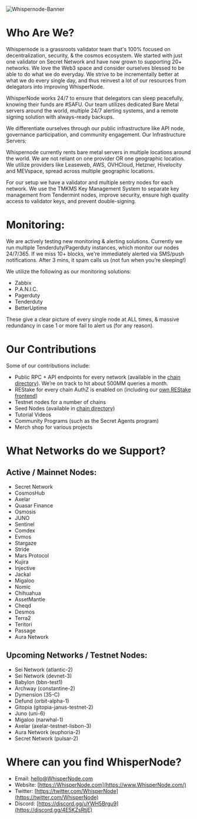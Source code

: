 
![Whispernode-Banner](https://user-images.githubusercontent.com/49853598/232549795-4c2b1503-af81-4357-8714-9ab0bba98bee.jpg)

# Who Are We?

Whispernode is a grassroots validator team that's 100% focused on decentralization, security, & the cosmos ecosystem. We started with just one validator on Secret Network and have now grown to supporting 20+ networks. We love the Web3 space and consider ourselves blessed to be able to do what we do everyday. We strive to be incrementally better at what we do every single day, and thus reinvest a lot of our resources from delegators into improving WhisperNode.

WhisperNode works 24/7 to ensure that delegators can sleep peacefully, knowing their funds are #SAFU. Our team utilizes dedicated Bare Metal servers around the world, multiple 24/7 alerting systems, and a remote signing solution with always-ready backups. 


We differentiate ourselves through our public infrastructure like API node, governance participation, and community engagement. 
Our Infrastructure
Servers:

Whispernode currently rents bare metal servers in multiple locations around the world. We are not reliant on one provider OR one geographic location. We utilize providers like Leaseweb, AWS, OVHCloud, Hetzner, Hivelocity and MEVspace, spread across multiple geographic locations. 

For our setup we have a validator and multiple sentry nodes for each network. We use the  TMKMS Key Management System to separate key management from Tendermint nodes, improve security, ensure high quality access to validator keys, and prevent double-signing. 

# Monitoring:

We are actively testing new monitoring & alerting solutions.  Currently we run multiple Tenderduty/Pagerduty instances, which monitor our nodes 24/7/365. If we miss 10+ blocks, we're immediately alerted via SMS/push notifications. After 3 mins, it spam calls us (not fun when you’re sleeping!)


We utilize the following as our monitoring solutions:

- Zabbix
- P.A.N.I.C.
- Pagerduty
- Tenderduty
- BetterUptime

These give a clear picture of every single node at ALL times, & massive redundancy in case 1 or more fail to alert us (for any reason).

# Our Contributions

Some of our contributions include:

- Public RPC + API endpoints for every network (available in the <a href="https://cosmos.directory">chain directory</a>). We’re on track to hit about 500MM queries a month.
- REStake for every chain AuthZ is enabled on (including our <a href="https://restake.whispernode.com">own REStake frontend</a>)
- Testnet nodes for a number of chains
- Seed Nodes (available in <a href="https://cosmos.directory">chain directory</a>)
- Tutorial Videos 
- Community Programs (such as the Secret Agents program)
- Merch shop for various projects


# What Networks do we Support?

## Active / Mainnet Nodes:

- Secret Network
- CosmosHub
- Axelar
- Quasar Finance
- Osmosis
- JUNO
- Sentinel
- Comdex
- Evmos
- Stargaze
- Stride
- Mars Protocol
- Kujira
- Injective
- Jackal
- Migaloo
- Nomic
- Chihuahua
- AssetMantle
- Cheqd
- Desmos
- Terra2
- Teritori
- Passage
- Aura Network

## Upcoming Networks / Testnet Nodes:

- Sei Network (atlantic-2)
- Sei Network (devnet-3)
- Babylon (bbn-test1)
- Archway (constantine-2)
- Dymension (35-C)
- Defund (orbit-alpha-1)
- Gitopia (gitopia-janus-testnet-2)
- Juno (uni-6)
- Migaloo (narwhal-1)
- Axelar (axelar-testnet-lisbon-3)
- Aura Network (euphoria-2)
- Secret Network (pulsar-2)

# Where can you find WhisperNode?

- Email: [hello@WhisperNode.com](mailto:hello@WhisperNode.com)
- Website: [https://WhisperNode.com](https://www.WhisperNode.com/)
- Twitter: [https://twitter.com/WhisperNode](https://twitter.com/WhisperNode)
- Discord: [https://discord.gg/uYWH5Brgu9](https://discord.gg/4E5KZsRtjE)
